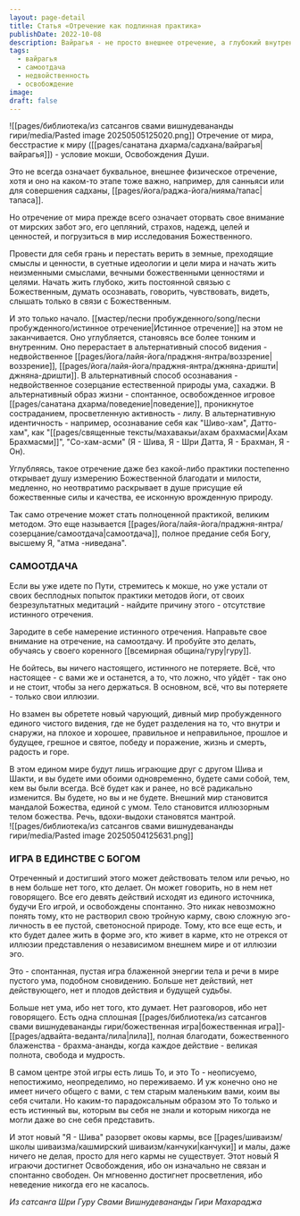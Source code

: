 ```yaml
---
layout: page-detail
title: Статья «Отречение как подлинная практика»
publishDate: 2022-10-08
description: Вайрагья - не просто внешнее отречение, а глубокий внутренний поворот внимания от мирских ценностей к Божественному. Истинное отречение приводит к самоотдаче, недвойственному видению и спонтанной, блаженной игре с Богом, где исчезают эго, делатель и карма. Всё становится единой мандалой, а освобождение достигается естественно, без усилий.
tags:
  - вайрагья
  - самоотдача
  - недвойственность
  - освобождение
image: 
draft: false
---
```

![[pages/библиотека/из сатсангов свами вишнудевананды гири/media/Pasted image 20250505125020.png]]
 Отречение от мира, бесстрастие к миру ([[pages/санатана дхарма/садхана/вайрагья|вайрагья]]) - условие мокши, Освобождения Души.  
  
 Это не всегда означает буквальное, внешнее физическое отречение, хотя и оно на каком-то этапе тоже важно, например, для санньяси или для совершения садханы, [[pages/йога/раджа-йога/нияма/тапас|тапаса]].   
  
 Но отречение от мира прежде всего означает оторвать свое внимание от мирских забот эго, его цепляний, страхов, надежд, целей и ценностей, и погрузиться в мир исследования Божественного.   
  
 Провести для себя грань и перестать верить в земные, преходящие смыслы и ценности, в суетные идеологии и цели мира и начать жить неизменными смыслами, вечными божественными ценностями и целями. Начать жить глубоко, жить постоянной связью с Божественным, думать осознавать, говорить, чувствовать, видеть, слышать только в связи с Божественным.   
  
 И это только начало. [[мастер/песни пробужденного/song/песни пробужденного/истинное отречение|Истинное отречение]] на этом не заканчивается. Оно углубляется, становясь все более тонким и внутренним. Оно перерастает в альтернативный способ видения - недвойственное [[pages/йога/лайя-йога/праджня-янтра/воззрение|воззрение]], [[pages/йога/лайя-йога/праджня-янтра/джняна-дришти|джняна-дришти]]. В альтернативный способ осознавания - недвойственное созерцание естественной природы ума, сахаджи. В альтернативный образ жизни - спонтанное, освобожденное игровое [[pages/санатана дхарма/поведение|поведение]], проникнутое состраданием, просветленную активность - лилу. В альтернативную идентичность - например, осознавание себя как "Шиво-хам", Датто-хам", как "[[pages/священные тексты/махавакьи/ахам брахмасми|Ахам Брахмасми]]", "Со-хам-асми" (Я - Шива, Я - Шри Датта, Я - Брахман, Я - Он).   
  
 Углубляясь, такое отречение даже без какой-либо практики постепенно открывает душу измерению Божественной благодати и милости, медленно, но неотвратимо раскрывает в душе присущие ей божественные силы и качества, ее исконную врожденную природу.   
  
 Так само отречение может стать полноценной практикой, великим методом. Это еще называется [[pages/йога/лайя-йога/праджня-янтра/созерцание/самоотдача|самоотдача]], полное предание себя Богу, высшему Я, "атма -ниведана".   
  
### САМООТДАЧА

 Если вы уже идете по Пути, стремитесь к мокше, но уже устали от своих бесплодных попыток практики методов йоги, от своих безрезультатных медитаций - найдите причину этого - отсутствие истинного отречения.   
  
 Зародите в себе намерение истинного отречения. Направьте свое внимание на отречение, на самоотдачу. И пробуйте это делать, обучаясь у своего коренного [[всемирная община/гуру|гуру]].   
  
 Не бойтесь, вы ничего настоящего, истинного не потеряете. Всё, что настоящее - с вами же и останется, а то, что ложно, что уйдёт - так оно и не стоит, чтобы за него держаться. В основном, всё, что вы потеряете - только свои иллюзии.   
  
 Но взамен вы обретете новый чарующий, дивный мир пробужденного единого чистого видения, где не будет разделения на то, что внутри и снаружи, на плохое и хорошее, правильное и неправильное, прошлое и будущее, грешное и святое, победу и поражение, жизнь и смерть, радость и горе.   
  
 В этом едином мире будут лишь играющие друг с другом Шива и Шакти, и вы будете ими обоими одновременно, будете сами собой, тем, кем вы были всегда. Всё будет как и ранее, но всё радикально изменится. Вы будете, но вы и не будете. Внешний мир становится мандалой Божества, единой с умом. Тело становится иллюзорным телом божества. Речь, вдохи-выдохи становятся мантрой.   
  ![[pages/библиотека/из сатсангов свами вишнудевананды гири/media/Pasted image 20250504125631.png]]
### ИГРА В ЕДИНСТВЕ С БОГОМ

 Отреченный и достигший этого может действовать телом или речью, но в нем больше нет того, кто делает. Он может говорить, но в нем нет говорящего. Все его девять действий исходят из единого источника, будучи Его игрой, и освобождены спонтанно. Это никак невозможно понять тому, кто не растворил свою тройную карму, свою сложную эго-личность в ее пустой, светоносной природе. Тому, кто все еще есть, и кто будет далее жить в форме эго, кто живет в карме, кто не отрекся от иллюзии представления о независимом внешнем мире и от иллюзии эго.   
  
 Это - спонтанная, пустая игра блаженной энергии тела и речи в мире пустого ума, подобном сновидению. Больше нет действий, нет действующего, нет и плодов действия и будущей судьбы.   
  
 Больше нет ума, ибо нет того, кто думает. Нет разговоров, ибо нет говорящего. Есть одна сплошная [[pages/библиотека/из сатсангов свами вишнудевананды гири/божественная игра|божественная игра]]-[[pages/адвайта-веданта/лила|лила]], полная благодати, божественного блаженства - брахма-ананды, когда каждое действие - великая полнота, свобода и мудрость.   
  
 В самом центре этой игры есть лишь То, и это То - неописуемо, непостижимо, неопределимо, но переживаемо. И уж конечно оно не имеет ничего общего с вами, с тем старым маленьким вами, коим вы себя считали. Но каким-то парадоксальным образом это То только и есть истинный вы, которым вы себя не знали и которым никогда не могли даже во сне себя представить.   
  
 И этот новый "Я - Шива" разорвет оковы кармы, все [[pages/шиваизм/школы шиваизма/кашмирский шиваизм/канчуки|канчуки]] и малы, даже ничего не делая, просто для него кармы не существует. Этот новый Я играючи достигнет Освобождения, ибо он изначально не связан и спонтанно свободен. Он мгновенно достигнет просветления, ибо неведение никогда его не касалось. 

*Из сатсанга Шри Гуру Свами Вишнудевананды Гири Махараджа*